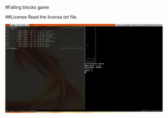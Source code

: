 #Falling blocks game

##License
Read the license.txt file.

![screenshot](assets/screenshot.png "falling blocks game")
